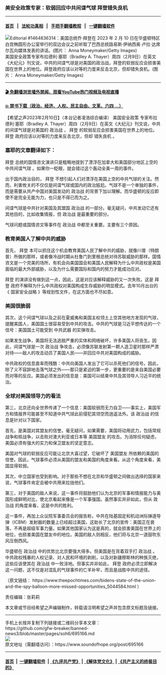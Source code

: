 ### 美安全政策专家：软弱回应中共间谍气球 拜登错失良机
------------------------

#### [首页](https://github.com/gfw-breaker/banned-news3/blob/master/README.md) &nbsp;&nbsp;|&nbsp;&nbsp; [法轮功真相](https://github.com/begood0513/basic/blob/master/README.md)  &nbsp;&nbsp;|&nbsp;&nbsp; [手把手翻墙教程](https://github.com/gfw-breaker/guides/wiki)  &nbsp;&nbsp;|&nbsp;&nbsp; [一键翻墙软件](https://github.com/gfw-breaker/nogfw/blob/master/README.md)  



<div><img alt="Editorial #1464836314：美国总统乔·拜登在 2023 年 2 月 10 日在华盛顿特区白宫椭圆形办公室举行的双边会议之前听取了巴西总统路易斯·伊纳西奥·卢拉·达席尔瓦向媒体发表的讲话。(图片： Anna Moneymaker/Getty Images)" src="https://img.soundofhope.org/2023-02/gettyimages-1464836314_fotor-1676069250484.jpg"/>
<br/><figcaption class="caption">
 美国安全政策专家布拉德利·塞耶（Bradley A. Thayer）周四（2月9日）在英文《大纪元》刊文说，中共的间谍气球是对美国的政治战，拜登的软弱反应会损害美国在世界上的地位。拜登政府应该以对等的力度来反击北京，但却错失良机。(图片： Anna Moneymaker/Getty Images)
</figcaption></div><hr/>

#### [ 🎬  免翻墙浏览墙外禁闻、观看YouTube热门视频及电视直播](https://github.com/gfw-breaker/HelloWorld)

#### [ 💥  禁书下载（政治、经济、人权、民主自由、文革、六四 ...）](https://github.com/gfw-breaker/books/blob/master/README.md)

<div><div class="Content__Wrapper sc-1bvya0-0 elmmKw article_body" data-checkusr="" itemprop="articleBody">
 <div id="post_place_1">
 </div>
 <p class="meta-top">
  <span class="meta">
   【希望之声2023年2月10日】（本台记者凌浩综合编译）
  </span>
  <ok href="/term/129020">
   美国安全政策
  </ok>
  专家布拉德利·塞耶（Bradley A. Thayer）周四（2月9日）在英文《大纪元》刊文说，中共的间谍气球是对美国的
  <ok href="/term/613782">
   政治战
  </ok>
  ，
  <ok href="/term/3365">
   拜登
  </ok>
  的软弱反应会损害美国在世界上的地位。
  <ok href="/term/3365">
   拜登
  </ok>
  政府应该以对等的力度来反击北京，但却
  <ok href="/term/837882">
   错失良机
  </ok>
  。
 </p>
 <h3>
  <strong>
   塞耶的文章翻译如下：
  </strong>
 </h3>
 <p>
  <ok href="/term/3365">
   拜登
  </ok>
  总统的国情咨文演讲只是粗略地提到了漂浮在加拿大和美国部分地区上空的
  <ok href="/term/835038">
   中共间谍气球
  </ok>
  。如果你一眨眼，就会错过这个轰动全美一周的事件。
 </p>
 <p>
  出于国内政治目的，
  <ok href="/term/3365">
   拜登
  </ok>
  不想引起人们对漂浮在美国上空的中共气球的关注。然而，利害攸关的不仅仅是间谍气球或国内的政治尴尬。气球不是一个单独的事件，而是需要从共产中国对美国发动的
  <ok href="/term/613782">
   政治战
  </ok>
  的背景下加以理解。而华盛顿的反应即使不是完全无能为力，也只是不得已而为之。
 </p>
 <p>
  间谍气球是中共针对美国及其盟国
  <ok href="/term/613782">
   政治战
  </ok>
  的一部分。毫无疑问，中共发动它还有其他目的，比如收集情报，但
  <ok href="/term/613782">
   政治战
  </ok>
  是最重要的部分。
 </p>
 <p>
  气球问题或国情咨文等事件在
  <ok href="/term/613782">
   政治战
  </ok>
  中都至关重要。主要有三个原因。
 </p>
 <h3>
  教育美国人了解中共的威胁
 </h3>
 <p>
  首先，
  <ok href="/term/3365">
   拜登
  </ok>
  本可以抓住这个机会教育美国人民了解中共的威胁，就像川普（特朗普）所做的那样，或者像冷战时期从杜鲁门到里根总统对待苏联威胁的那样。国情咨文是一个完美的场所，有机会向美国国会和美国人民解释为什么中共政权是美国面临的最大外部威胁，以及为什么需要国际和国内的努力才能成功应对。
 </p>
 <p>
  <ok href="/term/3365">
   拜登
  </ok>
  的演讲没有做到这一点，因此，这是对应该解释威胁的又一次失败。这是
  <ok href="/term/3365">
   拜登
  </ok>
  政府不解释为什么中共政权对美国构成生存威胁的明显模式。去年10月出台的《
  <ok href="/term/77881">
   国家安全战略
  </ok>
  》等规划性文件，在这方面也不尽如意。
 </p>
 <h3>
  美国很脆弱
 </h3>
 <p>
  其次，这个间谍气球以及之前在夏威夷和美国主权领土上空其他地方发现的气球，提醒美国人，美国国土很容易受到中共的攻击。中共的气球是习近平想传达的一个信号：美国国土可能受到
  <ok href="/term/108722">
   中共武器
  </ok>
  的实弹攻击。
 </p>
 <p>
  如果发生战争，美国将无法逃脱严重的实体和网络破坏，许多美国人将丧生。因此，间谍气球是一次
  <ok href="/term/613782">
   政治战
  </ok>
  争攻击，必须像苏联发射第一颗人造卫星时那样严肃对待——敌人的攻击动员了美国人民——并回应中共对美国构成的威胁。
 </p>
 <p>
  中共政权的信息直率而残酷：中共向美国人发出了它可以杀死他们的信号。因此，除了义不容辞地击落气球之外——那只是紧迫的第一步，更重要的是来自美国必要而对等的反应。美国必须发出的信息是：美国可以结束中共及其领导人习近平的统治。
 </p>
 <h3>
  全球对美国领导力的看法
 </h3>
 <p>
  第三，北京还向全世界传递了一个信息：美国软弱而无力自卫——事实上，美国军方和情报界可能甚至不知道中共气球此前侵犯其领空而逍遥法外。该
  <ok href="/term/613782">
   政治战
  </ok>
  的信息是针对以下国家。
 </p>
 <p>
  首先，是美国对其盟友的信誉。毫无疑问，如果需要，美国将动用武力，包括常规战争和核战争，以击败对澳大利亚或日本等
  <ok href="/term/87949">
   美国盟友
  </ok>
  的攻击。为消除任何疑虑，美国必须有强大的实力和保卫盟友的坚定意志。
 </p>
 <p>
  美国对气球的软弱反应可能让北京大喜过望，它破坏了
  <ok href="/term/87949">
   美国盟友
  </ok>
  所依赖的美国的信誉。因此，气球事件必须从美国的盟友和美国的角度来看。从这个角度来看，美国显得软弱。
 </p>
 <p>
  其次，中立国家也受到影响。对于那些不想在北京和华盛顿之间做出选择的国家来说，气球事件肯定会被中共用来拉拢他们。
 </p>
 <p>
  第三，对于美国的敌人来说，这一事件将鼓励他们认为北京的军事和情报能力与美国形成鲜明对比，使北京看起来像是一个军事强国。虽然事实并非如此，但从
  <ok href="/term/613782">
   政治战
  </ok>
  的角度来看，这是中共的胜利。
 </p>
 <p>
  这一事件，再加上众议院军事委员会的报告称，中共在陆基固定和机动洲际弹道导弹（ICBM）发射器的数量上已经超过美国，这助长了北京的宣传：美国正在衰落，不再是超级军事力量。如果其他国家认为这是真的，就会损害美国在世界上的地位，也损害美国在盟友中的地位。美国的敌人则相反，他们将与北京一道鼓吹东风压倒西风。
 </p>
 <p>
  华盛顿在
  <ok href="/term/613782">
   政治战
  </ok>
  中的优势比北京要强大得多。但美国是在背着双手打
  <ok href="/term/613782">
   政治战
  </ok>
  。中共政权残暴的人权记录、对人民和环境的剥削，以及对新疆穆斯林的种族灭绝，这些应该使其在
  <ok href="/term/613782">
   政治战
  </ok>
  中一败涂地。但事实并非如此，
  <ok href="/term/3365">
   拜登
  </ok>
  政府必须立即解决这一问题，这不仅是对混乱的气球事件的亡羊补牢，而且是战胜中共的途径。
 </p>
 <p>
  （原文链结：
  <ok href="美国安全政策专家布拉德利·塞耶（Bradley A. Thayer）周四（2月9日）在英文《大纪元》刊文说，中共的间谍气球是对美国的政治战，拜登的软弱反应会损害美国在世界上的地位。拜登政府应该以对等的力度来反击北京，但却错失良机。  塞耶的文章翻译如下：  拜登总统的国情咨文演讲只是粗略地提到了漂浮在加拿大和美国部分地区上空的中共间谍气球。如果你一眨眼，就会错过这个轰动全美一周的事件。  出于国内政治目的，拜登不想引起人们对漂浮在美国上空的中共气球的关注。然而，利害攸关的不仅仅是间谍气球或国内的政治尴尬。气球不是一个单独的事件，而是需要从共产中国对美国发动的政治战的背景下加以理解。而华盛顿的反应即使不是完全无能为力，也只是不得已而为之。  间谍气球是中共针对美国及其盟国政治战的一部分。毫无疑问，中共发动它还有其他目的，比如收集情报，但政治战是最重要的部分。   气球问题或国情咨文等事件在政治战中都至关重要。主要有三个原因。  教育美国人了解中共的威胁  首先，拜登本可以抓住这个机会教育美国人民了解中共的威胁，就像川普（特朗普）所做的那样，或者像冷战时期从杜鲁门到里根总统对待苏联威胁的那样。国情咨文是一个完美的场所，有机会向美国国会和美国人民解释为什么中共政权是美国面临的最大外部威胁，以及为什么需要国际和国内的努力才能成功应对。  拜登的演讲没有做到这一点，因此，这是对应该解释威胁的又一次失败。这是拜登政府不解释为什么中共政权对美国构成生存威胁的明显模式。去年10月出台的《国家安全战略》等规划性文件，在这方面也不尽如意。   美国很脆弱  其次，这个间谍气球以及之前在夏威夷和美国主权领土上空其他地方发现的气球，提醒美国人，美国国土很容易受到中共的攻击。中共的气球是习近平想传达的一个信号：美国国土可能受到中共武器的实弹攻击。  如果发生战争，美国将无法逃脱严重的实体和网络破坏，许多美国人将丧生。因此，间谍气球是一次政治战争攻击，必须像苏联发射第一颗人造卫星时那样严肃对待——敌人的攻击动员了美国人民——并回应中共对美国构成的威胁。   中共政权的信息直率而残酷：中共向美国人发出了它可以杀死他们的信号。因此，除了义不容辞地击落气球之外——那只是紧迫的第一步，更重要的是来自美国必要而对等的反应。美国必须发出的信息是：美国可以结束中共及其领导人习近平的统治。  全球对美国领导力的看法  第三，北京还向全世界传递了一个信息：美国软弱而无力自卫——事实上，美国军方和情报界可能甚至不知道中共气球此前侵犯其领空而逍遥法外。该政治战的信息是针对以下国家。  首先，是美国对其盟友的信誉。毫无疑问，如果需要，美国将动用武力，包括常规战争和核战争，以击败对澳大利亚或日本等美国盟友的攻击。为消除任何疑虑，美国必须有强大的实力和保卫盟友的坚定意志。   美国对气球的软弱反应可能让北京大喜过望，它破坏了美国盟友所依赖的美国的信誉。因此，气球事件必须从美国的盟友和美国的角度来看。从这个角度来看，美国显得软弱。  其次，中立国家也受到影响。对于那些不想在北京和华盛顿之间做出选择的国家来说，气球事件肯定会被中共用来拉拢他们。  第三，对于美国的敌人来说，这一事件将鼓励他们认为北京的军事和情报能力与美国形成鲜明对比，使北京看起来像是一个军事强国。虽然事实并非如此，但从政治战的角度来看，这是中共的胜利。  这一事件，再加上众议院军事委员会的报告称，中共在陆基固定和机动洲际弹道导弹（ICBM）发射器的数量上已经超过美国，这助长了北京的宣传：美国正在衰落，不再是超级军事力量。如果其他国家认为这是真的，就会损害美国在世界上的地位，也损害美国在盟友中的地位。美国的敌人则相反，他们将与北京一道鼓吹东风压倒西风。  华盛顿在政治战中的优势比北京要强大得多。但美国是在背着双手打政治战。中共政权残暴的人权记录、对人民和环境的剥削，以及对新疆穆斯林的种族灭绝，这些应该使其在政治战中一败涂地。但事实并非如此，拜登政府必须立即解决这一问题，这不仅是对混乱的气球事件的亡羊补牢，而且是战胜中共的途径。  （原文链结：https://www.theepochtimes.com/bidens-state-of-the-union-and-the-spy-balloon-more-missed-opportunities_5044584.html）">
   https://www.theepochtimes.com/bidens-state-of-the-union-and-the-spy-balloon-more-missed-opportunities_5044584.html
  </ok>
  ）
 </p>
 <p class="meta-btm">
  责任编辑：张莉莉
 </p>
 <p class="meta-btm">
  本文章或节目经希望之声编辑制作，转载请注明希望之声并包含原文标题及链接。
 </p>
</div>
</div>
<hr/>
手机上长按并复制下列链接或二维码分享本文章：<br/>
https://github.com/gfw-breaker/banned-news3/blob/master/pages/soh6/695166.md <br/>
<a href='https://github.com/gfw-breaker/banned-news3/blob/master/pages/soh6/695166.md'><img src='https://github.com/gfw-breaker/banned-news3/blob/master/pages/soh6/695166.md.png'/></a> <br/>
原文地址（需翻墙访问）：https://www.soundofhope.org/post/695166


------------------------
#### [首页](https://github.com/gfw-breaker/banned-news3/blob/master/README.md) &nbsp;|&nbsp; [一键翻墙软件](https://github.com/gfw-breaker/nogfw/blob/master/README.md) &nbsp;| [《九评共产党》](https://github.com/gfw-breaker/9ping.md/blob/master/README.md#九评之一评共产党是什么) | [《解体党文化》](https://github.com/gfw-breaker/jtdwh.md/blob/master/README.md) | [《共产主义的终极目的》](https://github.com/gfw-breaker/gczydzjmd.md/blob/master/README.md)


<img src='http://gfw-breaker.win/banned-news3/pages/soh6/695166.md' width='0px' height='0px'/>
